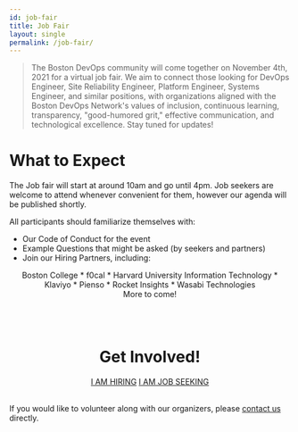 ```yaml
---
id: job-fair
title: Job Fair
layout: single
permalink: /job-fair/
---
```


> The Boston DevOps community will come together on November 4th, 2021 for a virtual job fair. We aim to connect those looking for DevOps Engineer, Site Reliability Engineer, Platform Engineer, Systems Engineer, and similar positions, with organizations aligned with the Boston DevOps Network's values of inclusion, continuous learning, transparency, "good-humored grit," effective communication, and technological excellence. Stay tuned for updates!

# What to Expect
The Job fair will start at around 10am and go until 4pm. Job seekers are welcome to attend whenever convenient for them, however our agenda will be published shortly.

All participants should familiarize themselves with:

* Our Code of Conduct for the event
* Example Questions that might be asked (by seekers and partners)
* Join our Hiring Partners, including:

<div style="text-align:center">
Boston College * f0cal * Harvard University Information Technology * Klaviyo * Pienso * Rocket Insights * Wasabi Technologies<br />More to come!

<br /><br />

<h1>Get Involved!</h1>
<a href="https://bit.ly/bdon-job-fair-2021-partners" target="blank" class="btn btn--success">I AM HIRING</a> <a href="https://bit.ly/bdon-job-fair-2021" target="blank" class="btn btn--success">I AM JOB SEEKING</a>
</div>

<br />

If you would like to volunteer along with our organizers, please
[contact us](/contact/) directly.
